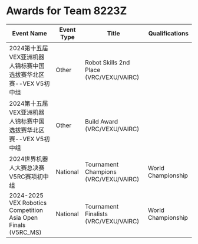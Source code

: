 # Awards for Team 8223Z

| Event Name | Event Type | Title | Qualifications |
|------------|------------|-------|----------------|
| 2024第十五届VEX亚洲机器人锦标赛中国选拔赛华北区赛--VEX V5初中组 | Other | Robot Skills 2nd Place (VRC/VEXU/VAIRC) |  |
| 2024第十五届VEX亚洲机器人锦标赛中国选拔赛华北区赛--VEX V5初中组 | Other | Build Award (VRC/VEXU/VAIRC) |  |
| 2024世界机器人大赛总决赛V5RC赛项初中组 | National | Tournament Champions (VRC/VEXU/VAIRC) | World Championship |
| 2024-2025 VEX Robotics Competition Asia Open Finals (V5RC_MS) | National | Tournament Finalists (VRC/VEXU/VAIRC) | World Championship |
